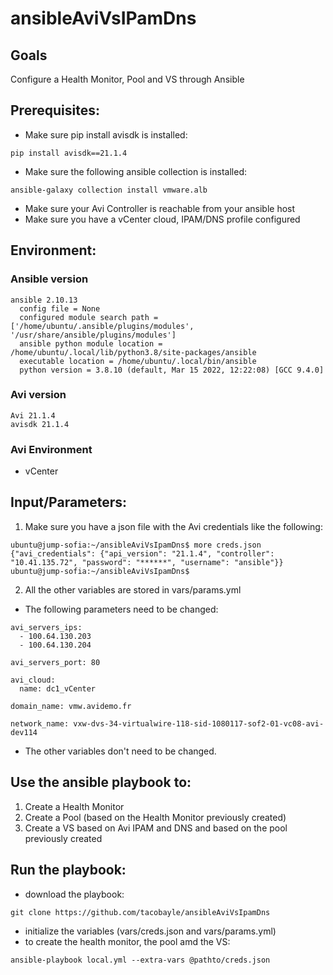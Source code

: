 # ansibleAviVsIPamDns

## Goals
Configure a Health Monitor, Pool and VS through Ansible

## Prerequisites:
- Make sure pip install avisdk is installed:
```
pip install avisdk==21.1.4
```
- Make sure the following ansible collection is installed:
```
ansible-galaxy collection install vmware.alb
```
- Make sure your Avi Controller is reachable from your ansible host
- Make sure you have a vCenter cloud, IPAM/DNS profile configured

## Environment:

### Ansible version
```
ansible 2.10.13
  config file = None
  configured module search path = ['/home/ubuntu/.ansible/plugins/modules', '/usr/share/ansible/plugins/modules']
  ansible python module location = /home/ubuntu/.local/lib/python3.8/site-packages/ansible
  executable location = /home/ubuntu/.local/bin/ansible
  python version = 3.8.10 (default, Mar 15 2022, 12:22:08) [GCC 9.4.0]
```

### Avi version
```
Avi 21.1.4
avisdk 21.1.4
```

### Avi Environment
- vCenter

## Input/Parameters:

1. Make sure you have a json file with the Avi credentials like the following:

```
ubuntu@jump-sofia:~/ansibleAviVsIpamDns$ more creds.json
{"avi_credentials": {"api_version": "21.1.4", "controller": "10.41.135.72", "password": "******", "username": "ansible"}}
ubuntu@jump-sofia:~/ansibleAviVsIpamDns$
```

2. All the other variables are stored in vars/params.yml
- The following parameters need to be changed:
```
avi_servers_ips:
  - 100.64.130.203
  - 100.64.130.204

avi_servers_port: 80

avi_cloud:
  name: dc1_vCenter

domain_name: vmw.avidemo.fr

network_name: vxw-dvs-34-virtualwire-118-sid-1080117-sof2-01-vc08-avi-dev114

```

- The other variables don't need to be changed.

## Use the ansible playbook to:
1. Create a Health Monitor
2. Create a Pool (based on the Health Monitor previously created)
3. Create a VS based on Avi IPAM and DNS and based on the pool previously created

## Run the playbook:
- download the playbook:
```
git clone https://github.com/tacobayle/ansibleAviVsIpamDns
```
- initialize the variables (vars/creds.json and vars/params.yml)
- to create the health monitor, the pool amd the VS:
```
ansible-playbook local.yml --extra-vars @pathto/creds.json
```